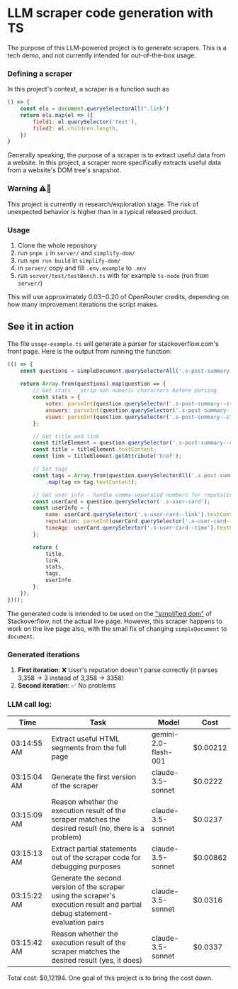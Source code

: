 # LLM scraper code generation with TS

The purpose of this LLM-powered project is to generate scrapers. This is a tech demo, and not currently intended for out-of-the-box usage.

### Defining a scraper
In this project's context, a scraper is a function such as
```javascript
() => {
    const els = document.queryeSelectorAll(".link")
    return els.map(el => ({
        field1: el.querySelector('text'),
        filed2: el.children.length,
    })
}
```
Generally speaking, the purpose of a scraper is to extract useful data from a website. In this project, a scraper more specifically extracts useful data from a website's DOM tree's snapshot.

### Warning ⚠️🚨
This project is currently in research/exploration stage. The risk of unexpected behavior is higher than in a typical released product.

### Usage
1. Clone the whole repository
2. run `pnpm i` in `server/` and `simplify-dom/`
3. run `npm run build` in `simplify-dom/`
4. in `server/` copy and fill `.env.example` to `.env`
5. run `server/test/testBench.ts` with for example `ts-node` (run from `server/`)

This will use approximately $0.03-$0.20 of OpenRouter credits, depending on how many improvement iterations the script makes.

## See it in action
The file `usage-example.ts` will generate a parser for stackoverflow.com's front page. Here is the output from running the function:

```javascript
(() => {
    const questions = simpleDocument.querySelectorAll('.s-post-summary');
    
    return Array.from(questions).map(question => {
        // Get stats - strip non-numeric characters before parsing
        const stats = {
            votes: parseInt(question.querySelector('.s-post-summary--stats-item__emphasized').textContent.replace(/\D/g, '')) || 0,
            answers: parseInt(question.querySelector('.s-post-summary--stats-item:nth-child(2)').textContent.replace(/\D/g, '')) || 0,
            views: parseInt(question.querySelector('.s-post-summary--stats-item:nth-child(3)').textContent.replace(/\D/g, '')) || 0
        };

        // Get title and link
        const titleElement = question.querySelector('.s-post-summary--content-title a');
        const title = titleElement.textContent;
        const link = titleElement.getAttribute('href');

        // Get tags
        const tags = Array.from(question.querySelectorAll('.s-post-summary--meta-tags .s-tag'))
            .map(tag => tag.textContent);

        // Get user info - handle comma-separated numbers for reputation
        const userCard = question.querySelector('.s-user-card');
        const userInfo = {
            name: userCard.querySelector('.s-user-card--link').textContent,
            reputation: parseInt(userCard.querySelector('.s-user-card--rep')?.textContent.replace(/,/g, '')) || 0,
            timeAgo: userCard.querySelector('.s-user-card--time').textContent
        };

        return {
            title,
            link,
            stats,
            tags,
            userInfo
        };
    });
})();
```
The generated code is intended to be used on the ["simplified dom"](https://github.com/patrr2/simplify-dom) of Stackoverflow, not the actual live page. However, this scraper happens to work on the live page also, with the small fix of changing `simpleDocument` to `document`.

### Generated iterations
1. **First iteration**: ❌ User's reputation doesn't parse correctly (it parses 3,358 -> 3 instead of 3,358 -> 3358)
1. **Second iteration**: ✅ No problems 

### LLM call log:

| Time | Task | Model | Cost |
|----------|----------|----------|----------|
| 03:14:55 AM   | Extract useful HTML segments from the full page | gemini-2.0-flash-001  | $0.00212 |
| 03:15:04 AM   | Generate the first version of the scraper   | claude-3.5-sonnet   | $0.0222   |
| 03:15:09 AM   | Reason whether the execution result of the scraper matches the desired result (no, there is a problem)   | claude-3.5-sonnet   | $0.0237   |
| 03:15:13 AM   | Extract partial statements out of the scraper code for debugging purposes   | claude-3.5-sonnet   | $0.00862   |
| 03:15:22 AM   | Generate the second version of the scraper using the scraper's execution result and partial debug statement-evaluation pairs   | claude-3.5-sonnet   | $0.0316   |
| 03:15:42 AM   | Reason whether the execution result of the scraper matches the desired result (yes, it does)   | claude-3.5-sonnet   | $0.0337   |

Total cost: $0,12194. One goal of this project is to bring the cost down.